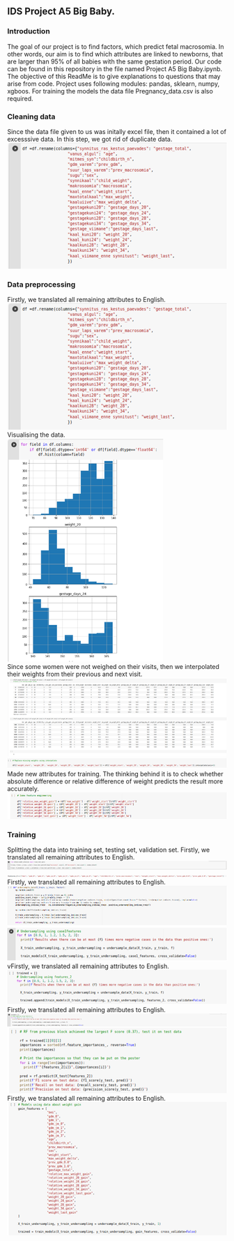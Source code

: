 ## IDS Project A5 Big Baby.
### Introduction
The goal of our project is to find factors, which predict fetal macrosomia. In other words, our aim is to find which attributes are linked to newborns, that are larger than 95% of all babies with the same gestation period. Our code can be found in this repository in the file named Project A5 Big Baby.ipynb.
The objective of this ReadMe is to give explanations to questions that may arise from code. Project uses following modules: pandas, sklearn, numpy, xgboos. For training the models the data file Pregnancy_data.csv is also required. 
### Cleaning data
Since the data file given to us was initally excel file, then it contained a lot of excesssive data. In this step, we got rid of duplicate data.
![PicA](readme_images/dropping.png)

### Data preprocessing
Firstly, we translated all remaining attributes to English.</br>
![PicB](readme_images/dropping.png) </br>
Visualising the data. </br>
![PicC](readme_images/visualising.png) </br>
Since some women were not weighed on their visits, then we interpolated their weights from their previous and next visit. </br>
![PicD](readme_images/missing.png) </br>
![PicE](readme_images/interpolating.png) </br>
Made new attributes for training. The thinking behind it is to check whether absolute difference or relative difference of weight predicts the result more accurately.</br>
![PicF](readme_images/featrue_engingeering.png) 

### Training
Splitting the data into training set, testing set, validation set.
Firstly, we translated all remaining attributes to English.</br>
![PicB](readme_images/split.png) </br>
![PicB](readme_images/features2.png) </br>
Firstly, we translated all remaining attributes to English.</br>
![PicB](readme_images/undersample.png) </br>
![PicB](readme_images/undersampling_sets.png) </br>
vFirstly, we translated all remaining attributes to English.</br>
![PicB](readme_images/undersample_a.png) </br>
Firstly, we translated all remaining attributes to English.</br>
![PicB](readme_images/undersaple_b.png) </br>
![PicB](readme_images/best.png) </br>
Firstly, we translated all remaining attributes to English.</br>
![PicB](readme_images/m3.png) </br>



